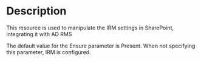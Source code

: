 # Description

This resource is used to manipulate the IRM settings in SharePoint, integrating
it with AD RMS

The default value for the Ensure parameter is Present. When not specifying this
parameter, IRM is configured.
